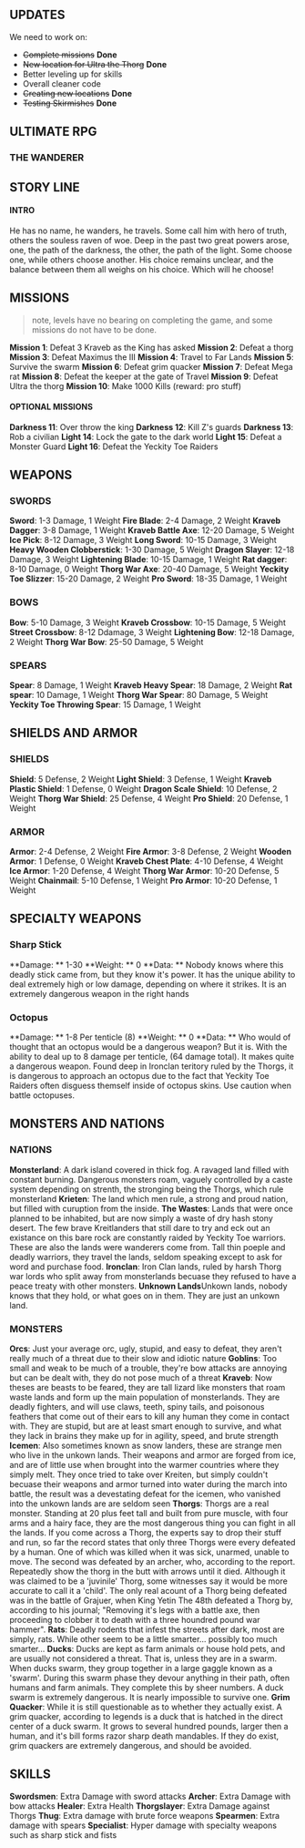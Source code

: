 ## UPDATES
We need to work on:

* ~~Complete missions~~ **Done**
* ~~New location for Ultra the Thorg~~ **Done**
* Better leveling up for skills
* Overall cleaner code
* ~~Creating new locations~~ **Done**
* ~~Testing Skirmishes~~ **Done**



###    
## ULTIMATE RPG
### THE WANDERER

## STORY LINE
#### INTRO
He has no name, he wanders, he travels. Some call him with hero of truth, others the souless raven of woe.
Deep in the past two great powers arose, one, the path of the darkness, the other, the path of the light. Some choose one, while others choose another. His choice remains unclear, and the balance between them all weighs on his choice. Which will he choose!

## MISSIONS
> note, levels have no bearing on completing the game, and some missions do not have to be done.

**Mission 1**: Defeat 3 Kraveb as the King has asked
**Mission 2**: Defeat a thorg
**Mission 3**: Defeat Maximus the III
**Mission 4**: Travel to Far Lands
**Mission 5**: Survive the swarm
**Mission 6**: Defeat grim quacker
**Mission 7**: Defeat Mega rat
**Mission 8**: Defeat the keeper at the gate of Travel
**Mission 9**: Defeat Ultra the thorg
**Mission 10**: Make 1000 Kills (reward: pro stuff)
#### OPTIONAL MISSIONS
**Darkness 11**: Over throw the king
**Darkness 12**: Kill Z's guards
**Darkness 13**: Rob a civilian
**Light 14**: Lock the gate to the dark world
**Light 15**: Defeat a Monster Guard
**Light 16**: Defeat the Yeckity Toe Raiders

## WEAPONS
### SWORDS
**Sword**: 1-3 Damage, 1 Weight
**Fire Blade**: 2-4 Damage, 2 Weight
**Kraveb Dagger**: 3-8 Damage, 1 Weight
**Kraveb Battle Axe**: 12-20 Damage, 5 Weight
**Ice Pick**: 8-12 Damage, 3 Weight
**Long Sword**: 10-15 Damage, 3 Weight
**Heavy Wooden Clobberstick**: 1-30 Damage, 5 Weight
**Dragon Slayer**: 12-18 Damage, 3 Weight
**Lightening Blade**: 10-15 Damage, 1 Weight
**Rat dagger**: 8-10 Damage, 0 Weight
**Thorg War Axe**: 20-40 Damage, 5 Weight
**Yeckity Toe Slizzer**: 15-20 Damage, 2 Weight
**Pro Sword**: 18-35 Damage, 1 Weight

### BOWS
**Bow**: 5-10 Damage, 3 Weight
**Kraveb Crossbow**: 10-15 Damage, 5 Weight
**Street Crossbow**: 8-12 Ddamage, 3 Weight
**Lightening Bow**: 12-18 Damage, 2 Weight
**Thorg War Bow**: 25-50 Damage, 5 Weight
### SPEARS
**Spear**: 8 Damage, 1 Weight
**Kraveb Heavy Spear**: 18 Damage, 2 Weight
**Rat spear**: 10 Damage, 1 Weight
**Thorg War Spear**: 80 Damage, 5 Weight
**Yeckity Toe Throwing Spear**: 15 Damage, 1 Weight

## SHIELDS AND ARMOR
### SHIELDS

**Shield**: 5 Defense, 2 Weight
**Light Shield**: 3 Defense, 1 Weight
**Kraveb Plastic Shield**: 1 Defense, 0 Weight
**Dragon Scale Shield**: 10 Defense, 2 Weight
**Thorg War Shield**: 25 Defense, 4 Weight
**Pro Shield**: 20 Defense, 1 Weight
### ARMOR

**Armor**: 2-4 Defense, 2 Weight
**Fire Armor**: 3-8 Defense, 2 Weight
**Wooden Armor**: 1 Defense, 0 Weight
**Kraveb Chest Plate**: 4-10 Defense, 4 Weight
**Ice Armor**: 1-20 Defense, 4 Weight
**Thorg War Armor**: 10-20 Defense, 5 Weight
**Chainmail**: 5-10 Defense, 1 Weight
**Pro Armor**: 10-20 Defense, 1 Weight

## SPECIALTY WEAPONS
### Sharp Stick
**Damage: ** 1-30
**Weight: ** 0
**Data: ** Nobody knows where this deadly stick came from, but they know it's power. It has the unique ability to deal extremely high or low damage, depending on where it strikes. It is an extremely dangerous weapon in the right hands
### Octopus
**Damage: ** 1-8 Per tenticle (8)
**Weight: ** 0
**Data: ** Who would of thought that an octopus would be a dangerous weapon? But it is. With the ability to deal up to 8 damage per tenticle, (64 damage total). It makes quite a dangerous weapon. Found deep in Ironclan teritory ruled by the Thorgs, it is dangerous to approach an octopus due to the fact that Yeckity Toe Raiders often disguess themself inside of octopus skins. Use caution when battle octopuses.
## MONSTERS AND NATIONS
### NATIONS
**Monsterland**: A dark island covered in thick fog. A ravaged land filled with constant burning. Dangerous monsters roam, vaguely controlled by a caste system depending on strenth, the stronging being the Thorgs, which rule monsterland
**Krieten**: The land which men rule, a strong and proud nation, but filled with curuption from the inside. 
**The Wastes**: Lands that were once planned to be inhabited, but are now simply a waste of dry hash stony desert. The few brave Kreitlanders that still dare to try and eck out an existance on this bare rock are constantly raided by Yeckity Toe warriors. These are also the lands were wanderers come from. Tall thin poeple and deadly warriors, they travel the lands, seldom speaking except to ask for word and purchase food.
**Ironclan**: Iron Clan lands, ruled by harsh Thorg war lords who split away from monsterlands becuase they refused to have a peace treaty with other monsters.
**Unknown Lands**Unkown lands, nobody knows that they hold, or what goes on in them. They are just an unkown land.
### MONSTERS
**Orcs**: Just your average orc, ugly, stupid, and easy to defeat, they aren't really much of a threat due to their slow and idiotic nature
**Goblins**: Too small and weak to be much of a trouble, they're bow attacks are annoying but can be dealt with, they do not pose much of a threat
**Kraveb**: Now theses are beasts to be feared, they are tall lizard like monsters that roam waste lands and form up the main population of monsterlands. They are deadly fighters, and will use claws, teeth, spiny tails, and poisonous feathers that come out of their ears to kill any human they come in contact with. They are stupid, but are at least smart enough to survive, and what they lack in brains they make up for in agility, speed, and brute strength
**Icemen**: Also sometimes known as snow landers, these are strange men who live in the unkown lands. Their weapons and armor are forged from ice, and are of little use when brought into the warmer countries where they simply melt. They once tried to take over Kreiten, but simply couldn't becuase their weapons and armor turned into water during the march into battle, the result was a devestating defeat for the icemen, who vanished into the unkown lands are are seldom seen
**Thorgs**: Thorgs are a real monster. Standing at 20 plus feet tall and built from pure muscle, with four arms and a hairy face, they are the most dangerous thing you can fight in all the lands. If you come across a Thorg, the experts say to drop their stuff and run, so far the record states that only three Thorgs were every defeated by a human. One of which was killed when it was sick, unarmed, unable to move. The second was defeated by an archer, who, according to the report. Repeatedly show the thorg in the butt with arrows until it died. Although it was claimed to be a 'juvinile' Thorg, some witnesses say it would be more accurate to call it a 'child'. The only real acount of a Thorg being defeated was in the battle of Grajuer, when King Yetin The 48th defeated a Thorg by, according to his journal; "Removing it's legs with a battle axe, then proceeding to clobber it to death with a three houndred pound war hammer". 
**Rats**: Deadly rodents that infest the streets after dark, most are simply, rats. While other seem to be a little smarter... possibly too much smarter...
**Ducks**: Ducks are kept as farm animals or house hold pets, and are usually not considered a threat. That is, unless they are in a swarm. When ducks swarm, they group together in a large gaggle known as a 'swarm'. During this swarm phase they devour anything in their path, often humans and farm animals. They complete this by sheer numbers. A duck swarm is extremely dangerous. It is nearly impossible to survive one. 
**Grim Quacker**: While it is still questionable as to whether they actually exist. A grim quacker, according to legends is a duck that is hatched in the direct center of a duck swarm. It grows to several hundred pounds, larger then a human, and it's bill forms razor sharp death mandables. If they do exist, grim quackers are extremely dangerous, and should be avoided. 
## SKILLS
**Swordsmen**: Extra Damage with sword attacks
**Archer**: Extra Damage with bow attacks
**Healer**: Extra Health
**Thorgslayer**: Extra Damage against Thorgs
**Thug**: Extra damage with brute force weapons
**Spearmen**: Extra damage with spears
**Specialist**: Hyper damage with specialty weapons such as sharp stick and fists
